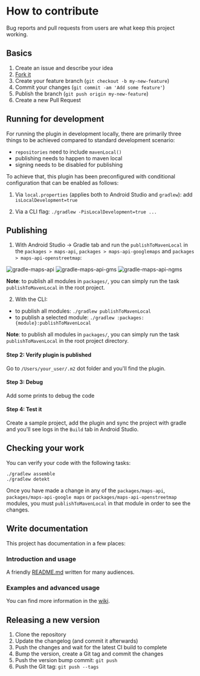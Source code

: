 # How to contribute

Bug reports and pull requests from users are what keep this project working.

## Basics

1. Create an issue and describe your idea
2. [Fork it](https://github.com/openmobilehub/omh-maps/fork)
3. Create your feature branch (`git checkout -b my-new-feature`)
4. Commit your changes (`git commit -am 'Add some feature'`)
5. Publish the branch (`git push origin my-new-feature`)
6. Create a new Pull Request

## Running for development

For running the plugin in development locally, there are primarily three things to be achieved compared to standard development scenario:

- `repositories` need to include `mavenLocal()`
- publishing needs to happen to maven local
- signing needs to be disabled for publishing

To achieve that, this plugin has been preconfigured with conditional configuration that can be enabled as follows:

1. Via `local.properties` (applies both to Android Studio and `gradlew`): add `isLocalDevelopment=true`

2. Via a CLI flag: `./gradlew -PisLocalDevelopment=true ...`

## Publishing

1. With Android Studio -> Gradle tab and run the `publishToMavenLocal` in the `packages > maps-api`, `packages > maps-api-googlemaps` and `packages > maps-api-openstreetmap`:

![gradle-maps-api](https://github.com/openmobilehub/omh-maps/assets/124717244/7a8aeb52-fcf2-4c8c-a0e8-e249e69b3fea)
![gradle-maps-api-gms](https://github.com/openmobilehub/omh-maps/assets/124717244/e5a370d9-1429-4234-a884-b39a23c6dadb)
![gradle-maps-api-ngms](https://github.com/openmobilehub/omh-maps/assets/124717244/2cc52110-8faa-47e3-9298-a6cec846a348)

**Note**: to publish all modules in `packages/`, you can simply run the task `publishToMavenLocal` in the root project.

2. With the CLI:

- to publish all modules: `./gradlew publishToMavenLocal`
- to publish a selected module: `./gradlew :packages:{module}:publishToMavenLocal`

**Note**: to publish all modules in `packages/`, you can simply run the task `publishToMavenLocal` in the root project directory.

#### Step 2: Verify plugin is published

Go to `/Users/your_user/.m2` dot folder and you'll find the plugin.

#### Step 3: Debug

Add some prints to debug the code

#### Step 4: Test it

Create a sample project, add the plugin and sync the project with gradle and you'll see logs in the `Build` tab in Android Studio.

## Checking your work

You can verify your code with the following tasks:

```
./gradlew assemble
./gradlew detekt
```

Once you have made a change in any of the `packages/maps-api`, `packages/maps-api-google maps` or `packages/maps-api-openstreetmap` modules, you must `publishToMavenLocal` in that module in order to see the changes.

## Write documentation

This project has documentation in a few places:

### Introduction and usage

A friendly [README.md](https://github.com/openmobilehub/omh-maps/blob/refactor/documentation/README.md) written for many audiences.

### Examples and advanced usage

You can find more information in the [wiki](https://github.com/openmobilehub/omh-maps/wiki).

## Releasing a new version

1. Clone the repository
2. Update the changelog (and commit it afterwards)
3. Push the changes and wait for the latest CI build to complete
4. Bump the version, create a Git tag and commit the changes
5. Push the version bump commit: `git push`
6. Push the Git tag: `git push --tags`
